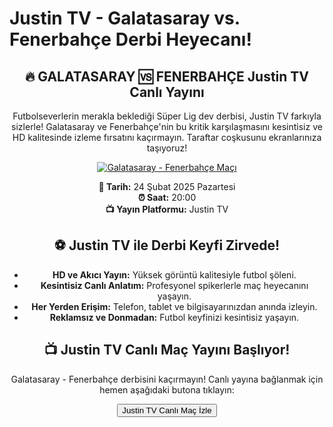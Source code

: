 <h1>Justin TV - Galatasaray vs. Fenerbahçe Derbi Heyecanı!</h1>
<center>
  <div class="content">
    <section id="galatasaray-fenerbahce">
      <h2>🔥 GALATASARAY 🆚 FENERBAHÇE Justin TV Canlı Yayını</h2>
      <p>Futbolseverlerin merakla beklediği Süper Lig dev derbisi, Justin TV farkıyla sizlerle! Galatasaray ve Fenerbahçe'nin bu kritik karşılaşmasını kesintisiz ve HD kalitesinde izleme fırsatını kaçırmayın. Taraftar coşkusunu ekranlarınıza taşıyoruz!</p>
      <a href="https://shortlinkapp.com/" title="Galatasaray - Fenerbahçe Canlı İzle" target="_blank">
        <img src="https://i.ibb.co/5K7Ks6w/zzzz3.gif" alt="Galatasaray - Fenerbahçe Maçı">
      </a>
      <p>
        <strong>📅 Tarih:</strong> 24 Şubat 2025 Pazartesi<br>
        <strong>⏰ Saat:</strong> 20:00<br>
        <strong>📺 Yayın Platformu:</strong> Justin TV
      </p>
    </section>
    <section id="neden-iptv">
      <h2>⚽️ Justin TV ile Derbi Keyfi Zirvede!</h2>
      <ul>
        <li><strong>HD ve Akıcı Yayın:</strong> Yüksek görüntü kalitesiyle futbol şöleni.</li>
        <li><strong>Kesintisiz Canlı Anlatım:</strong> Profesyonel spikerlerle maç heyecanını yaşayın.</li>
        <li><strong>Her Yerden Erişim:</strong> Telefon, tablet ve bilgisayarınızdan anında izleyin.</li>
        <li><strong>Reklamsız ve Donmadan:</strong> Futbol keyfinizi kesintisiz yaşayın.</li>
      </ul>
    </section>
    <section id="canli-mac-linki">
      <h2>📺 Justin TV Canlı Maç Yayını Başlıyor!</h2>
      <p>Galatasaray - Fenerbahçe derbisini kaçırmayın! Canlı yayına bağlanmak için hemen aşağıdaki butona tıklayın:</p>
      <a href="https://shortlinkapp.com/" target="_blank">
        <button>Justin TV Canlı Maç İzle</button>
      </a>
    </section>
  </div>
</center>

